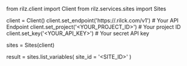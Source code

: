 from rilz.client import Client
from rilz.services.sites import Sites

client = Client()
client.set_endpoint('https://<REGION>.rilck.com/v1') # Your API Endpoint
client.set_project('<YOUR_PROJECT_ID>') # Your project ID
client.set_key('<YOUR_API_KEY>') # Your secret API key

sites = Sites(client)

result = sites.list_variables(
    site_id = '<SITE_ID>'
)
